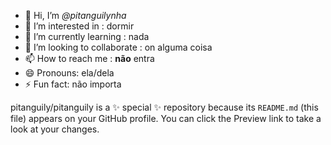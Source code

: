 - 👋 Hi, I’m _@pitanguilynha_
- 👀 I’m interested in : dormir
- 🌱 I’m currently learning : nada
- 💞️ I’m looking to collaborate : on alguma coisa
- 📫 How to reach me : **não** entra
- 😄 Pronouns: ela/dela
- ⚡ Fun fact: não importa


pitanguily/pitanguily is a ✨ special ✨ repository because its `README.md` (this file) appears on your GitHub profile.
You can click the Preview link to take a look at your changes.

